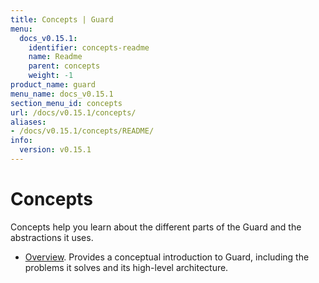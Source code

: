 ```yaml
---
title: Concepts | Guard
menu:
  docs_v0.15.1:
    identifier: concepts-readme
    name: Readme
    parent: concepts
    weight: -1
product_name: guard
menu_name: docs_v0.15.1
section_menu_id: concepts
url: /docs/v0.15.1/concepts/
aliases:
- /docs/v0.15.1/concepts/README/
info:
  version: v0.15.1
---
```


# Concepts

Concepts help you learn about the different parts of the Guard and the abstractions it uses.

- [Overview](/docs/v0.15.1/concepts/overview). Provides a conceptual introduction to Guard, including the problems it solves and its high-level architecture.
